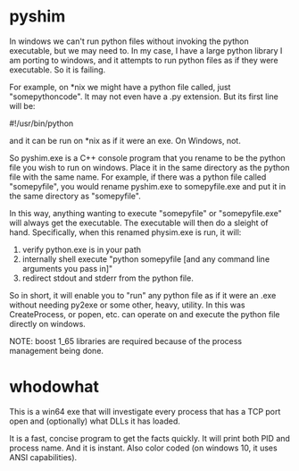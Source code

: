 # pyshim
In windows we can't run python files without invoking the python executable, but we may need to. In my case, I have a large python library I am porting to windows, and it attempts to run python files as if they were executable. So it is failing. 

For example, on *nix we might have a python file called, just "somepythoncode".  It may not even have a .py extension.  But its 
first line will be:

#!/usr/bin/python

and it can be run on *nix as if it were an exe.  On Windows, not. 

So pyshim.exe is a C++ console program that you rename to be the python file you wish to run on windows. Place it in the same directory as the python file with the same name. For example, if there was a python file called "somepyfile", you would rename pyshim.exe to somepyfile.exe and put it in the same directory as "somepyfile". 

In this way, anything wanting to execute "somepyfile" or "somepyfile.exe" will always get the executable. The executable will then do a 
sleight of hand. Specifically, when this renamed physim.exe is run, it will:

1) verify python.exe is in your path
2) internally shell execute "python somepyfile [and any command line arguments you pass in]"
3) redirect stdout and stderr from the python file.

So in short, it will enable you to "run" any python file as if it were an .exe without needing py2exe or some other, heavy, utility. In this was CreateProcess, or popen, etc. can operate on and execute the python file directly on windows. 

NOTE: boost 1_65 libraries are required because of the process management being done.  

# whodowhat

This is a win64 exe that will investigate every process that has a TCP port open and (optionally) what DLLs it has loaded. 

It is a fast, concise program to get the facts quickly.  It will print both PID and process name. And it is instant.  Also color coded (on windows 10, it uses ANSI capabilities). 



